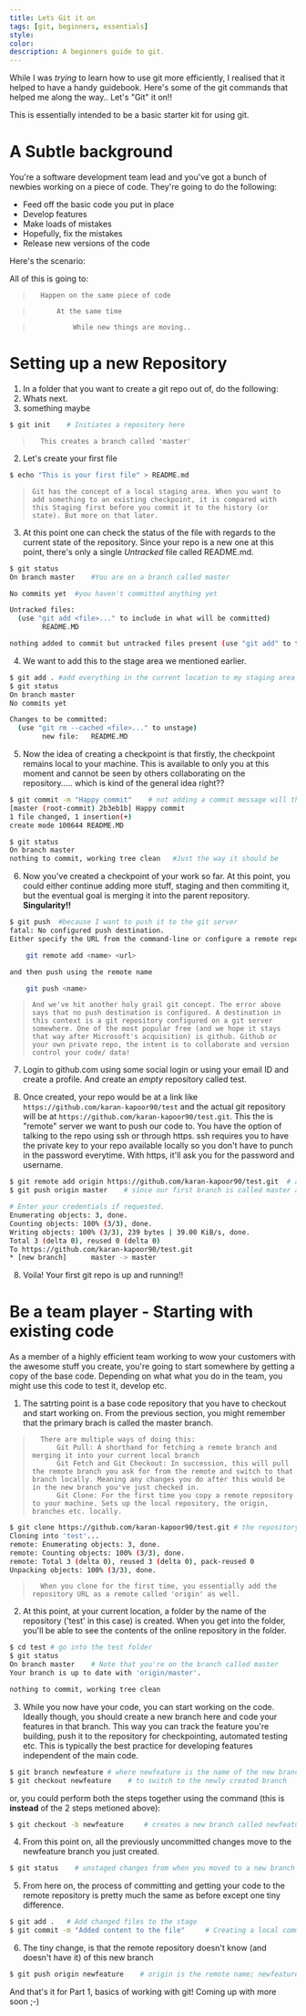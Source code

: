 ```yaml
---
title: Lets Git it on
tags: [git, beginners, essentials]
style: 
color: 
description: A beginners guide to git.
---
```


While I was *trying* to learn how to use git more efficiently, I realised that it helped to have a handy guidebook. Here's some of the git commands that helped me along the way.. Let's "Git" it on!! 

This is essentially intended to be a basic starter kit for using git.


# A Subtle background

You're a software development team lead and you've got a bunch of newbies working on a piece of code. They're going to do the following:

* Feed off the basic code you put in place
* Develop features
* Make loads of mistakes
* Hopefully, fix the mistakes
* Release new versions of the code

Here's the scenario:

All of this is going to:


>       Happen on the same piece of code

>           At the same time

>               While new things are moving..    


# Setting up a new Repository


1. In a folder that you want to create a git repo out of, do the following:
2. Whats next. 
3. something maybe

  ``` bash
  $ git init    # Initiates a repository here
  ```


  >       This creates a branch called 'master'


2. Let's create your first file


  ``` bash
  $ echo "This is your first file" > README.md
  ```


  >     Git has the concept of a local staging area. When you want to add something to an existing checkpoint, it is compared with this Staging first before you commit it to the history (or state). But more on that later.


3. At this point one can check the status of the file with regards to the current state of the repository. Since your repo is a new one at this point, there's only a single *Untracked* file called README.md. 


  ``` bash
  $ git status
  On branch master    #You are on a branch called master

  No commits yet  #you haven't committed anything yet

  Untracked files:
    (use "git add <file>..." to include in what will be committed)
          README.MD

  nothing added to commit but untracked files present (use "git add" to track)    #self explainatory much?
  ```


4. We want to add this to the stage area we mentioned earlier.


  ``` bash
  $ git add . #add everything in the current location to my staging area
  $ git status
  On branch master
  No commits yet

  Changes to be committed:
    (use "git rm --cached <file>..." to unstage)
          new file:   README.MD
  ```


5. Now the idea of creating a checkpoint is that firstly, the checkpoint remains local to your machine. This is available to only you at this moment and cannot be seen by others collaborating on the repository..... which is kind of the general idea right??


  ``` bash
  $ git commit -m "Happy commit"    # not adding a commit message will throw an error. It's good manners really :)
  [master (root-commit) 2b3eb1b] Happy commit
  1 file changed, 1 insertion(+)
  create mode 100644 README.MD

  $ git status
  On branch master
  nothing to commit, working tree clean   #Just the way it should be
  ```


6. Now you've created a checkpoint of your work so far. At this point, you could either continue adding more stuff, staging and then commiting it, but the eventual goal is merging it into the parent repository. **Singularity!!**


  ``` bash
  $ git push  #because I want to push it to the git server
  fatal: No configured push destination.
  Either specify the URL from the command-line or configure a remote repository using

      git remote add <name> <url>

  and then push using the remote name

      git push <name>
  ```


  >     And we've hit another holy grail git concept. The error above says that no push destination is configured. A destination in this context is a git repository configured on a git server somewhere. One of the most popular free (and we hope it stays that way after Microsoft's acquisition) is github. Github or your own private repo, the intent is to collaborate and version control your code/ data!


7. Login to github.com using some social login or using your email ID and create a profile. And create an _empty_ repository called test. 


8. Once created, your repo would be at a link like `https://github.com/karan-kapoor90/test` and the actual git repository will be at `https://github.com/karan-kapoor90/test.git`. This the is "remote" server we want to push our code to. 
You have the option of talking to the repo using ssh or through https. ssh requires you to have the private key to your repo available locally so you don't have to punch in the password everytime. With https, it'll ask you for the password and username.


  ``` bash 
  $ git remote add origin https://github.com/karan-kapoor90/test.git  # adding a remote called origin to our github repo
  $ git push origin master    # since our first branch is called master and the remote name is origin

  # Enter your credentials if requested.
  Enumerating objects: 3, done.
  Counting objects: 100% (3/3), done.
  Writing objects: 100% (3/3), 239 bytes | 39.00 KiB/s, done.
  Total 3 (delta 0), reused 0 (delta 0)
  To https://github.com/karan-kapoor90/test.git
  * [new branch]      master -> master
  ```


8. Voila! Your first git repo is up and running!!


# Be a team player - Starting with existing code

As a member of a highly efficient team working to wow your customers with the awesome stuff you create, you're going to start somewhere by getting a copy of the base code. Depending on what what you do in the team, you might use this code to test it, develop etc. 


1. The satrting point is a base code repository that you have to checkout and start working on. From the previous section, you might remember that the primary brach is called the master branch. 
  >       There are multiple ways of doing this:
  >           Git Pull: A shorthand for fetching a remote branch and merging it into your current local branch
  >           Git Fetch and Git Checkout: In succession, this will pull the remote branch you ask for from the remote and switch to that branch locally. Meaning any changes you do after this would be in the new branch you've just checked in.
  >           Git Clone: For the first time you copy a remote repository to your machine. Sets up the local repository, the origin, branches etc. locally.

  
  ``` bash 
  $ git clone https://github.com/karan-kapoor90/test.git # the repository 
  Cloning into 'test'...
  remote: Enumerating objects: 3, done.
  remote: Counting objects: 100% (3/3), done.
  remote: Total 3 (delta 0), reused 3 (delta 0), pack-reused 0
  Unpacking objects: 100% (3/3), done.
  ```


  >       When you clone for the first time, you essentially add the repository URL as a remote called 'origin' as well.


2. At this point, at your current location, a folder by the name of the repository ('test' in this case) is created. When you get into the folder, you'll be able to see the contents of the online repository in the folder. 


``` bash
$ cd test # go into the test folder
$ git status
On branch master    # Note that you're on the branch called master
Your branch is up to date with 'origin/master'.

nothing to commit, working tree clean
```


3. While you now have your code, you can start working on the code. Ideally though, you should create a new branch here and code your features in that branch. This way you can track the feature you're building, push it to the repository for checkpointing, automated testing etc. This is typically the best practice for developing features independent of the main code. 


``` bash
$ git branch newfeature # where newfeature is the name of the new branch
$ git checkout newfeature    # to switch to the newly created branch
```

or, you could perform both the steps together using the command (this is **instead** of the 2 steps metioned above):


``` bash
$ git checkout -b newfeature     # creates a new branch called newfeature and switches to this branch
```

4. From this point on, all the previously uncommitted changes move to the newfeature branch you just created. 


``` bash
$ git status    # unstaged changes from when you moved to a new branch
```


5. From here on, the process of committing and getting your code to the remote repository is pretty much the same as before except one tiny difference.


``` bash
$ git add .   # Add changed files to the stage
$ git commit -m "Added content to the file"     # Creating a local commit
```


6. The tiny change, is that the remote repository doesn't know (and doesn't have it) of this new branch


``` bash
$ git push origin newfeature    # origin is the remote name; newfeature is the branch
```


And that's it for Part 1, basics of working with git! Coming up with more soon ;-)
